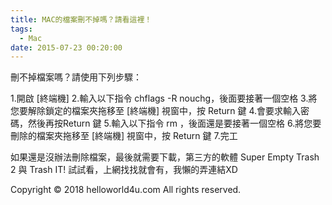 ```yaml
---
title: MAC的檔案刪不掉嗎？請看這裡！
tags:
  - Mac
date: 2015-07-23 00:20:00
---
```


刪不掉檔案嗎？請使用下列步驟：

1.開啟 [終端機]
2.輸入以下指令 chflags -R nouchg，後面要接著一個空格
3.將您要解除鎖定的檔案夾拖移至 [終端機] 視窗中，按 Return 鍵
4.會要求輸入密碼，然後再按Return 鍵
5.輸入以下指令 rm ，後面還是要接著一個空格
6.將您要刪除的檔案夾拖移至 [終端機] 視窗中，按 Return 鍵
7.完工

如果還是沒辦法刪除檔案，最後就需要下載，第三方的軟體
Super Empty Trash 2 與 Trash IT!
試試看，上網找找就會有，我懶的弄連結XD

<div class="blogger-post-footer">Copyright © 2018 helloworld4u.com All rights reserved.</div>